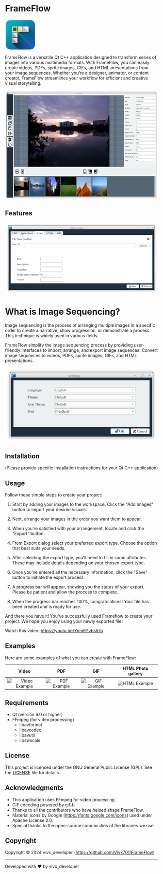 # FrameFlow

![FrameFlow Logo](Src/Resources/Icons/FrameFlow_100px.png)

FrameFlow is a versatile Qt C++ application designed to transform series of images into various multimedia formats. With FrameFlow, you can easily create videos, PDFs, sprite images, GIFs, and HTML presentations from your image sequences. Whether you're a designer, animator, or content creator, FrameFlow streamlines your workflow for efficient and creative visual storytelling.


<img src="https://github.com/Vivx701/FrameFlow/blob/Development/Screenshots/mainwindow.png" width="640" height="360" alt="FrameFlow mainwindow">

## Features

![FrameFlow Features](Screenshots/export.png)

# What is Image Sequencing?

Image sequencing is the process of arranging multiple images in a specific order to create a narrative, show progression, or demonstrate a process. This technique is widely used in various fields.

FrameFlow simplify the image sequencing process by providing user-friendly interfaces to import, arrange, and export image sequences. 
Convert image sequences to videos, PDFs, sprite images, GIFs, and HTML presentations.


![FrameFlow Settings](Screenshots/settings.png)

## Installation

(Please provide specific installation instructions for your Qt C++ application)

## Usage


Follow these simple steps to create your project:

1. Start by adding your images to the workspace. Click the "Add Images" button to import your desired visuals.

2. Next, arrange your images in the order you want them to appear. 

3. When you're satisfied with your arrangement, locate and click the "Export" button.

4. From Export dialog select your preferred export type. Choose the option that best suits your needs.

5. After selecting the export type, you'll need to fill in some attributes. These may include details  depending on your chosen export type.

6. Once you've entered all the necessary information, click the "Save" button to initiate the export process.

7. A progress bar will appear, showing you the status of your export. Please be patient and allow the process to complete.

8. When the progress bar reaches 100%, congratulations! Your file has been created and is ready for use.

And there you have it! You've successfully used Frameflow to create your project. We hope you enjoy using your newly exported file!


Watch this video:  https://youtu.be/Ydm9Yvbs57o

## Examples

Here are some examples of what you can create with FrameFlow:

| Video | PDF | GIF | HTML Photo gallery  |
|:-----:|:---:|:---:| :-----------------: |
| ![Video Example](https://app.box.com/s/ievm3h1ypzzw8yon4o64fgndh0acliu1) | ![PDF Example](https://app.box.com/s/b89k3hgyyoihg82x9kgjk6vxwn1lqexl)| ![GIF Example](https://app.box.com/s/lefd4na0w5jqwgfo6lp8lnfwy00kq40o) | ![HTML Example](https://app.box.com/s/2bxxzcsb5yh2hn2o7rzzpzd9enm1lxdn) |


## Requirements

- Qt (version 6.0 or higher)
- FFmpeg (for video processing)
    * libavformat
    * libavcodec
    * libavutil
    * libswscale

## License

This project is licensed under the GNU General Public License (GPL). See the [LICENSE](LICENSE) file for details.

## Acknowledgments

- This application uses FFmpeg for video processing.
- GIF encoding powered by [gif-h](https://github.com/charlietangora/gif-h)
- Thanks to all the contributors who have helped shape FrameFlow.
- Material Icons by Google (https://fonts.google.com/icons) used under Apache License 2.0.
- Special thanks to the open-source communities of the libraries we use.

## Copyright

Copyright © 2024 vivx_developer (https://github.com/Vivx701/FrameFlow)

---

Developed with ❤️ by vivx_developer

